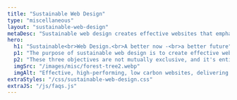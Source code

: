 ```yaml
---
title: "Sustainable Web Design"
type: "miscellaneous"
layout: "sustainable-web-design"
metaDesc: "Sustainable web design creates effective websites that emphasise People and Planet as well as Profit. Learn more."
hero:
  h1: "Sustainable<br>Web Design.<br>A better now -<br>a better future"
  p1: "The purpose of sustainable web design is to create effective websites that emphasise People and Planet as well as Profit."
  p2: "These three objectives are not mutually exclusive, and it's entirely feasible to develop high-performance websites that successfully align with all three goals."
  imgSrc: "/images/misc/forest-tree2.webp"
  imgAlt: "Effective, high-performing, low carbon websites, delivering value to your business. (Photo by Felix Mittermeier from Pexels: https://www.pexels.com/photo/worms-eyeview-of-green-trees-957024/)"
extraStyles: "/css/sustainable-web-design.css"
extraJS: "/js/faqs.js"
---
```

